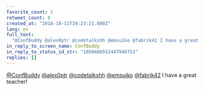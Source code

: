 ```yaml
---
favorite_count: 1
retweet_count: 0
created_at: "2018-10-11T19:23:21.000Z"
lang: en
full_text:
  "@ConfBuddy @alex0ptr @codetalkshh @emsuiko @fabrik42 I have a great teacher!"
in_reply_to_screen_name: ConfBuddy
in_reply_to_status_id_str: "1050466552447946753"
replies: []
---
```


[@ConfBuddy](https://twitter.com/ConfBuddy)
[@alex0ptr](https://twitter.com/alex0ptr)
[@codetalkshh](https://twitter.com/codetalkshh)
[@emsuiko](https://twitter.com/emsuiko)
[@fabrik42](https://twitter.com/fabrik42) I have a great teacher!
